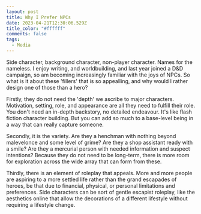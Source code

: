 ```yaml
---
layout: post
title: Why I Prefer NPCs
date: 2023-04-21T12:30:06.529Z
title_color: "#ffffff"
comments: false
tags:
  - Media
---
```

S﻿ide character, background character, non-player character. Names for the nameless. I enjoy writing, and worldbuilding, and last year joined a D&D campaign, so am becoming increasingly familiar with the joys of NPCs. So what is it about these 'fillers' that is so appealling, and why would I rather design one of those than a hero? 

F﻿irstly, they do not need the 'depth' we ascribe to major characters. Motivation, setting, role, and appearance are all they need to fulfill their role. You don't need an in-depth backstory, no detailed endeavour. It's like flash fiction character building. But you can add so much to a base-level being in a way that can really capture someone.

S﻿econdly, it is the variety. Are they a henchman with nothing beyond malevelonce and some level of grime? Are they a shop assistant ready with a smile? Are they a mercurial person with needed information and suspect intentions? Because they do not need to be long-term, there is more room for exploration across the wide array that can form from these.

T﻿hirdly, there is an element of roleplay that appeals. More and more people are aspiring to a more settled life rather than the grand escapades of heroes, be that due to financial, physical, or personal limitations and preferences. Side characters can be sort of gentle escapist roleplay, like the aesthetics online that allow the decorations of a different lifestyle without requiring a lifestyle change.